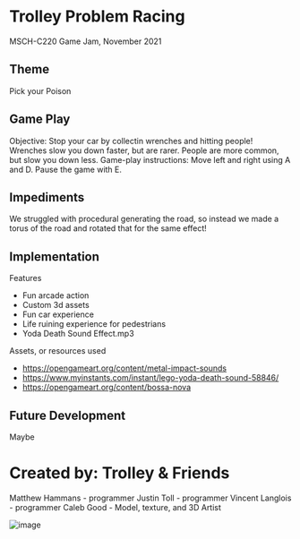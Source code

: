 # Trolley Problem Racing
MSCH-C220 Game Jam, November 2021

## Theme
Pick your Poison

## Game Play
Objective: Stop your car by collectin wrenches and hitting people! Wrenches slow you down faster, but are rarer. People are more common, but slow you down less.
Game-play instructions: Move left and right using A and D. Pause the game with E.

## Impediments
We struggled with procedural generating the road, so instead we made a torus of the road and rotated that for the same effect!

## Implementation
Features
 - Fun arcade action
 - Custom 3d assets
 - Fun car experience
 - Life ruining experience for pedestrians
 - Yoda Death Sound Effect.mp3

Assets, or resources used
- https://opengameart.org/content/metal-impact-sounds
- https://www.myinstants.com/instant/lego-yoda-death-sound-58846/
- https://opengameart.org/content/bossa-nova

## Future Development
Maybe

# Created by: Trolley & Friends
Matthew Hammans - programmer
Justin Toll - programmer
Vincent Langlois - programmer
Caleb Good - Model, texture, and 3D Artist

![image](https://user-images.githubusercontent.com/15847889/144534696-407ab4d5-33e0-4288-85b4-da1e95b005ed.png)

